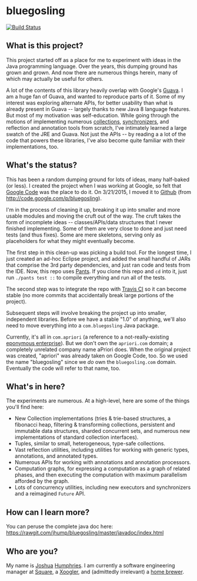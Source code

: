 # bluegosling

[![Build Status](https://travis-ci.org/jhump/bluegosling.svg?branch=master)](https://travis-ci.org/jhump/bluegosling/branches)

## What is this project?

This project started off as a place for me to experiment with ideas in the Java programming language. Over the years, this dumping ground has grown and grown. And now there are numerous things herein, many of which may actually be useful for others.

A lot of the contents of this library heavily overlap with Google's [Guava](https://github.com/google/guava). I am a huge fan of Guava, and wanted to reproduce parts of it. Some of my interest was exploring alternate APIs, for better usability than what is already present in Guava -- largely thanks to new Java 8 language features. But most of my motivation was self-education. While going through the motions of implementing numerous [collections](https://docs.oracle.com/javase/8/docs/technotes/guides/collections/overview.html), [synchronizers](http://gee.cs.oswego.edu/dl/papers/aqs.pdf), and reflection and annotation tools from scratch, I've intimately learned a large swatch of the JRE and Guava. Not just the APIs -- by reading a a lot of the code that powers these libraries, I've also become quite familiar with their implementations, too.

## What's the status?

This has been a random dumping ground for lots of ideas, many half-baked (or less). I created the project when I was working at Google, so felt that [Google Code](https://code.google.com) was the place to do it. On 3/21/2015, I moved it to [Github](https://github.com/jhump/bluegosling) (from http://code.google.com/p/bluegosling).

I'm in the process of cleaning it up, breaking it up into smaller and more usable modules and moving the cruft out of the way. The cruft takes the form of incomplete ideas -- classes/APIs/data structures that I never finished implementing. Some of them are very close to done and just need tests (and thus fixes). Some are mere skeletons, serving only as placeholders for what they might eventually become.

The first step in this clean-up was picking a build tool. For the longest time, I just created an ad-hoc Eclipse project, and added the small handful of JARs that comprise the 3rd party dependencies, and just ran code and tests from the IDE. Now, this repo uses [Pants](https://pantsbuild.github.io/). If you clone this repo and `cd` into it, just run `./pants test ::` to compile everything and run all of the tests.

The second step was to integrate the repo with [Travis CI](https://travis-ci.org/) so it can become stable (no more commits that accidentally break large portions of the project).

Subsequent steps will involve breaking the project up into smaller, independent libraries. Before we have a stable "1.0" of anything, we'll also need to move everything into a `com.bluegosling` Java package.

Currently, it's all in `com.apriori` (a reference to a not-really-existing [eponymous enterprise](http://apriori.bluegosling.com/)). But we don't own the `apriori.com` domain; a completely unrelated company name aPriori does. When the original project was created, "apriori" was already taken on Google Code, too. So we used the name "bluegosling" since we *do* own the `bluegosling.com` domain. Eventually the code will refer to that name, too.


## What's in here?

The experiments are numerous. At a high-level, here are some of the things you'll find here:

* New Collection implementations (tries & trie-based structures, a fibonacci heap, filtering & transforming collections,
persistent and immutable data structures, sharded concurrent sets, and numerous new implementations of standard collection
interfaces).
* Tuples, similar to small, heterogeneous, type-safe collections.
* Vast reflection utilities, including utilities for working with generic types, annotations, and annotated types.
* Numerous APIs for working with annotations and annotation processors.
* Computation graphs, for expressing a computation as a graph of related phases, and then executing the computation with maximum parallelism afforded by the graph.
* Lots of concurrency utilities, including new executors and synchronizers and a reimagined `Future` API.

## How can I learn more?

You can peruse the complete java doc here: https://rawgit.com/jhump/bluegosling/master/javadoc/index.html

## Who are you?

My name is [Joshua](https://github.com/jhump) [Humphries](https://www.linkedin.com/in/jhumphries131). I am currently a software engineering manager at [Square](https://squareup.com/), a [Xoogler](http://google.about.com/od/wx/g/xooglers.htm), and (admittedly irrelevant) a [home brewer](http://www.humpsbrewing.bluegosling.com/).

